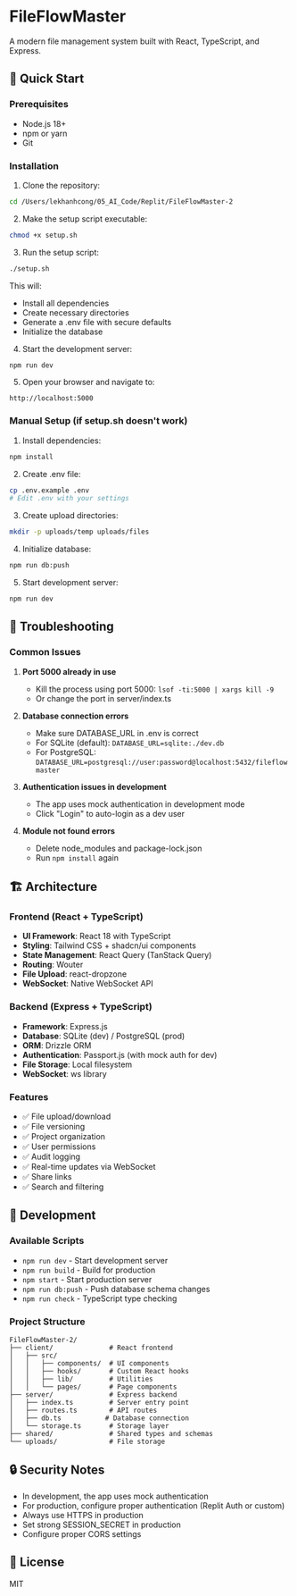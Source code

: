 # FileFlowMaster

A modern file management system built with React, TypeScript, and Express.

## 🚀 Quick Start

### Prerequisites

- Node.js 18+ 
- npm or yarn
- Git

### Installation

1. Clone the repository:
```bash
cd /Users/lekhanhcong/05_AI_Code/Replit/FileFlowMaster-2
```

2. Make the setup script executable:
```bash
chmod +x setup.sh
```

3. Run the setup script:
```bash
./setup.sh
```

This will:
- Install all dependencies
- Create necessary directories
- Generate a .env file with secure defaults
- Initialize the database

4. Start the development server:
```bash
npm run dev
```

5. Open your browser and navigate to:
```
http://localhost:5000
```

### Manual Setup (if setup.sh doesn't work)

1. Install dependencies:
```bash
npm install
```

2. Create .env file:
```bash
cp .env.example .env
# Edit .env with your settings
```

3. Create upload directories:
```bash
mkdir -p uploads/temp uploads/files
```

4. Initialize database:
```bash
npm run db:push
```

5. Start development server:
```bash
npm run dev
```

## 🔧 Troubleshooting

### Common Issues

1. **Port 5000 already in use**
   - Kill the process using port 5000: `lsof -ti:5000 | xargs kill -9`
   - Or change the port in server/index.ts

2. **Database connection errors**
   - Make sure DATABASE_URL in .env is correct
   - For SQLite (default): `DATABASE_URL=sqlite:./dev.db`
   - For PostgreSQL: `DATABASE_URL=postgresql://user:password@localhost:5432/fileflowmaster`

3. **Authentication issues in development**
   - The app uses mock authentication in development mode
   - Click "Login" to auto-login as a dev user

4. **Module not found errors**
   - Delete node_modules and package-lock.json
   - Run `npm install` again

## 🏗️ Architecture

### Frontend (React + TypeScript)
- **UI Framework**: React 18 with TypeScript
- **Styling**: Tailwind CSS + shadcn/ui components
- **State Management**: React Query (TanStack Query)
- **Routing**: Wouter
- **File Upload**: react-dropzone
- **WebSocket**: Native WebSocket API

### Backend (Express + TypeScript)
- **Framework**: Express.js
- **Database**: SQLite (dev) / PostgreSQL (prod)
- **ORM**: Drizzle ORM
- **Authentication**: Passport.js (with mock auth for dev)
- **File Storage**: Local filesystem
- **WebSocket**: ws library

### Features
- ✅ File upload/download
- ✅ File versioning
- ✅ Project organization
- ✅ User permissions
- ✅ Audit logging
- ✅ Real-time updates via WebSocket
- ✅ Share links
- ✅ Search and filtering

## 📝 Development

### Available Scripts

- `npm run dev` - Start development server
- `npm run build` - Build for production
- `npm start` - Start production server
- `npm run db:push` - Push database schema changes
- `npm run check` - TypeScript type checking

### Project Structure

```
FileFlowMaster-2/
├── client/              # React frontend
│   ├── src/
│   │   ├── components/  # UI components
│   │   ├── hooks/       # Custom React hooks
│   │   ├── lib/         # Utilities
│   │   └── pages/       # Page components
├── server/              # Express backend
│   ├── index.ts         # Server entry point
│   ├── routes.ts        # API routes
│   ├── db.ts           # Database connection
│   └── storage.ts       # Storage layer
├── shared/              # Shared types and schemas
└── uploads/             # File storage
```

## 🔒 Security Notes

- In development, the app uses mock authentication
- For production, configure proper authentication (Replit Auth or custom)
- Always use HTTPS in production
- Set strong SESSION_SECRET in production
- Configure proper CORS settings

## 📄 License

MIT
